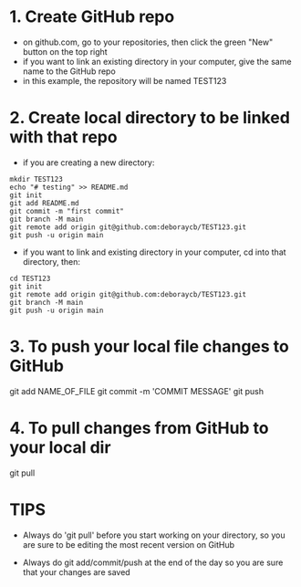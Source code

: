 # 1. Create GitHub repo

- on github.com, go to your repositories, then click the green "New" button on the top right
- if you want to link an existing directory in your computer, give the same name to the GitHub repo
- in this example, the repository will be named TEST123

# 2. Create local directory to be linked with that repo

- if you are creating a new directory:

```
mkdir TEST123
echo "# testing" >> README.md
git init
git add README.md
git commit -m "first commit"
git branch -M main
git remote add origin git@github.com:deboraycb/TEST123.git
git push -u origin main
```

- if you want to link and existing directory in your computer, cd into that directory, then:
```
cd TEST123
git init
git remote add origin git@github.com:deboraycb/TEST123.git
git branch -M main
git push -u origin main
```

# 3. To push your local file changes to GitHub

git add NAME_OF_FILE
git commit -m 'COMMIT MESSAGE'
git push

# 4. To pull changes from GitHub to your local dir

git pull

# TIPS

- Always do 'git pull' before you start working on your directory, so you are sure to be editing the most recent version on GitHub

- Always do git add/commit/push at the end of the day so you are sure that your changes are saved
